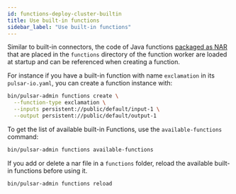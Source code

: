 ```yaml
---
id: functions-deploy-cluster-builtin
title: Use built-in functions
sidebar_label: "Use built-in functions"
---
```


Similar to built-in connectors, the code of Java functions [packaged as NAR](functions-package-java.md) that are placed in the `functions` directory of the function worker are loaded at startup and can be referenced when creating a function.

For instance if you have a built-in function with name `exclamation` in its `pulsar-io.yaml`, you can create a function instance with:

```bash
bin/pulsar-admin functions create \
  --function-type exclamation \
  --inputs persistent://public/default/input-1 \
  --output persistent://public/default/output-1
```

To get the list of available built-in Functions, use the `available-functions` command:

```bash
bin/pulsar-admin functions available-functions
```

If you add or delete a nar file in a `functions` folder, reload the available built-in functions before using it.

```bash
bin/pulsar-admin functions reload
```
